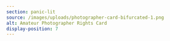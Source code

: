 ```yaml
---
section: panic-lit
source: /images/uploads/photographer-card-bifurcated-1.png
alt: Amateur Photographer Rights Card
display-position: 7
---
```

